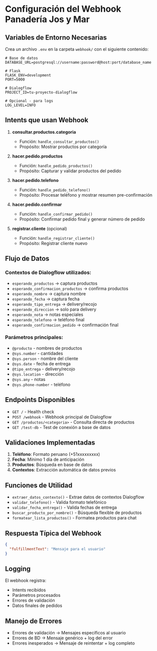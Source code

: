 # Configuración del Webhook Panadería Jos y Mar

## Variables de Entorno Necesarias

Crea un archivo `.env` en la carpeta `webhook/` con el siguiente contenido:

```
# Base de datos
DATABASE_URL=postgresql://username:password@host:port/database_name

# Flask
FLASK_ENV=development
PORT=5000

# Dialogflow
PROJECT_ID=tu-proyecto-dialogflow

# Opcional - para logs
LOG_LEVEL=INFO
```

## Intents que usan Webhook

1. **consultar.productos.categoria**
   - Función: `handle_consultar_productos()`
   - Propósito: Mostrar productos por categoría

2. **hacer.pedido.productos**
   - Función: `handle_pedido_productos()`
   - Propósito: Capturar y validar productos del pedido

3. **hacer.pedido.telefono**
   - Función: `handle_pedido_telefono()`
   - Propósito: Procesar teléfono y mostrar resumen pre-confirmación

4. **hacer.pedido.confirmar**
   - Función: `handle_confirmar_pedido()`
   - Propósito: Confirmar pedido final y generar número de pedido

5. **registrar.cliente** (opcional)
   - Función: `handle_registrar_cliente()`
   - Propósito: Registrar cliente nuevo

## Flujo de Datos

### Contextos de Dialogflow utilizados:
- `esperando_productos` → captura productos
- `esperando_confirmacion_productos` → confirma productos
- `esperando_nombre` → captura nombre
- `esperando_fecha` → captura fecha
- `esperando_tipo_entrega` → delivery/recojo
- `esperando_direccion` → solo para delivery
- `esperando_nota` → notas especiales
- `esperando_telefono` → teléfono final
- `esperando_confirmacion_pedido` → confirmación final

### Parámetros principales:
- `@producto` - nombres de productos
- `@sys.number` - cantidades
- `@sys.person` - nombre del cliente
- `@sys.date` - fecha de entrega
- `@tipo_entrega` - delivery/recojo
- `@sys.location` - dirección
- `@sys.any` - notas
- `@sys.phone-number` - teléfono

## Endpoints Disponibles

- `GET /` - Health check
- `POST /webhook` - Webhook principal de Dialogflow
- `GET /productos/<categoria>` - Consulta directa de productos
- `GET /test-db` - Test de conexión a base de datos

## Validaciones Implementadas

1. **Teléfono**: Formato peruano (+51xxxxxxxxx)
2. **Fecha**: Mínimo 1 día de anticipación
3. **Productos**: Búsqueda en base de datos
4. **Contextos**: Extracción automática de datos previos

## Funciones de Utilidad

- `extraer_datos_contexto()` - Extrae datos de contextos Dialogflow
- `validar_telefono()` - Valida formato telefónico
- `validar_fecha_entrega()` - Valida fechas de entrega
- `buscar_producto_por_nombre()` - Búsqueda flexible de productos
- `formatear_lista_productos()` - Formatea productos para chat

## Respuesta Típica del Webhook

```json
{
  "fulfillmentText": "Mensaje para el usuario"
}
```

## Logging

El webhook registra:
- Intents recibidos
- Parámetros procesados
- Errores de validación
- Datos finales de pedidos

## Manejo de Errores

- Errores de validación → Mensajes específicos al usuario
- Errores de BD → Mensaje genérico + log del error
- Errores inesperados → Mensaje de reintentar + log completo
